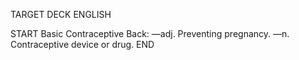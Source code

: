 TARGET DECK
ENGLISH

START
Basic
Contraceptive
Back: —adj. Preventing pregnancy. —n. Contraceptive device or drug.
END
